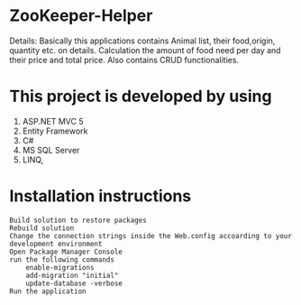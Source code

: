 # ZooKeeper-Helper

Details:
    Basically this applications contains Animal list,
    their food,origin, quantity etc. on details. 
    Calculation the amount of food need per day and their price and total price. 
    Also contains CRUD functionalities.

# This project is developed by using

1. ASP.NET MVC 5
2. Entity Framework 
3. C#
4. MS SQL Server
5. LINQ, 

# Installation instructions

    Build solution to restore packages
    Rebuild solution
    Change the connection strings inside the Web.config accoarding to your development environment
    Open Package Manager Console
    run the following commands
        enable-migrations
        add-migration "initial"
        update-database -verbose
    Run the application
